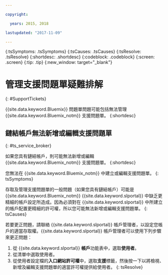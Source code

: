 ```yaml
---

copyright:

  years: 2015, 2018

lastupdated: "2017-11-09"

---
```



{:tsSymptoms: .tsSymptoms}
{:tsCauses: .tsCauses}
{:tsResolve: .tsResolve}
{:shortdesc: .shortdesc}
{:codeblock: .codeblock}
{:screen: .screen}
{:tip: .tip}
{:new_window: target="_blank"}


# 管理支援問題單疑難排解
{: #SupportTickets}

{{site.data.keyword.Bluemix}} 問題單問題可能包括無法管理 {{site.data.keyword.Bluemix_notm}} 支援問題單。
{:shortdesc}

## 鏈結帳戶無法新增或編輯支援問題單
{: #ts_service_broker}

如果您具有鏈結帳戶，則可能無法新增或編輯 {{site.data.keyword.Bluemix_notm}} 支援問題單。
{:shortdesc}

您無法在 {{site.data.keyword.Bluemix_notm}} 中建立或編輯支援問題單。
{: tsSymptoms}

存取及管理支援問題單的一般問題（如果您具有鏈結帳戶）可能是 {{site.data.keyword.Bluemix_notm}} {{site.data.keyword.slportal}} 中缺乏更精細的帳戶設定所造成。因為必須對在 {{site.data.keyword.slportal}} 中所建立的帳戶配置更精細的許可權，所以您可能無法新增或編輯支援問題單。
{: tsCauses}

若要更正問題，請聯絡 {{site.data.keyword.slportal}} 帳戶管理者，以設定您帳戶的適當存取權。{{site.data.keyword.slportal}} 帳戶管理者可以使用下列步驟來更正問題：

1. 從 {{site.data.keyword.slportal}} **帳戶**功能表中，選取**使用者**。
2. 從清單中選取使用者。
3. 從使用者設定檔的**入口網站許可權**中，選取**支援**標籤，然後按一下以將檢視、新增及編輯支援問題單的適當許可權提供給使用者。
{: tsResolve}
